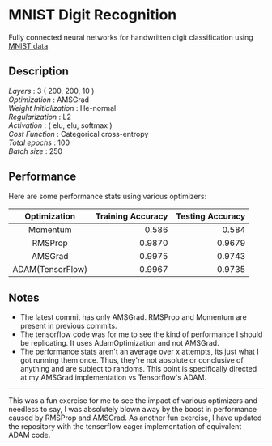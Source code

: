 # MNIST Digit Recognition
Fully connected neural networks for handwritten digit classification using [MNIST data](http://yann.lecun.com/exdb/mnist/)

## Description  
*Layers* : 3 ( 200, 200, 10 )  
*Optimization* : AMSGrad  
*Weight Initialization* : He-normal  
*Regularization* : L2  
*Activation* : ( elu, elu, softmax )  
*Cost Function* : Categorical cross-entropy  
*Total epochs* : 100  
*Batch size* : 250  

## Performance
Here are some performance stats using various optimizers: 
  
|Optimization    | Training Accuracy | Testing Accuracy |
|:--------------:|------------------:|-----------------:|
|Momentum        | 0.586             | 0.584            |
|RMSProp         | 0.9870            | 0.9679           |
|AMSGrad         | 0.9975            | 0.9743           |
|ADAM(TensorFlow)| 0.9967            | 0.9735           |

## Notes

* The latest commit has only AMSGrad. RMSProp and Momentum are present in previous commits.  
* The tensorflow code was for me to see the kind of performance I should be replicating. It uses AdamOptimization and not AMSGrad.
* The performance stats aren't an average over x attempts, its just what I got running them once. Thus, they're not absolute or conclusive of anything and are subject to
randoms.  This point is specifically directed at my AMSGrad implementation vs Tensorflow's ADAM.


---  

This was a fun exercise for me to see the impact of various optimizers and needless to say, I was absolutely blown away by
the boost in performance caused by RMSProp and AMSGrad.
As another fun exercise, I have updated the repository with the tenserflow eager implementation of equivalent ADAM code.

